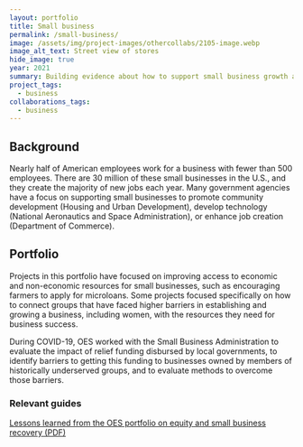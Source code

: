 ```yaml
---
layout: portfolio
title: Small business
permalink: /small-business/
image: /assets/img/project-images/othercollabs/2105-image.webp
image_alt_text: Street view of stores
hide_image: true
year: 2021
summary: Building evidence about how to support small business growth and success
project_tags:
  - business
collaborations_tags:
  - business
---
```


## Background
Nearly half of American employees work for a business with fewer than 500 employees. There are 30 million of these small businesses in the U.S., and they create the majority of new jobs each year. Many government agencies have a focus on supporting small businesses to promote community development (Housing and Urban Development), develop technology (National Aeronautics and Space Administration), or enhance job creation (Department of Commerce).

## Portfolio
Projects in this portfolio have focused on improving access to economic and non-economic resources for small businesses, such as encouraging farmers to apply for microloans. Some projects focused specifically on how to connect groups that have faced higher barriers in establishing and growing a business, including women, with the resources they need for business success. 

During COVID-19, OES worked with the Small Business Administration to evaluate the impact of relief funding disbursed by local governments, to identify barriers to getting this funding to businesses owned by members of historically underserved groups, and to evaluate methods to overcome those barriers. 

### Relevant guides
<a href="https://oes.gsa.gov/assets/files/OES-small-business-access-and-equity-two-pager.pdf">Lessons learned from the OES portfolio on equity and small business recovery (PDF)</a>
<br><br>
